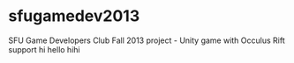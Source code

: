 sfugamedev2013
==============

SFU Game Developers Club Fall 2013 project - Unity game with Occulus Rift support
hi
hello
hihi

